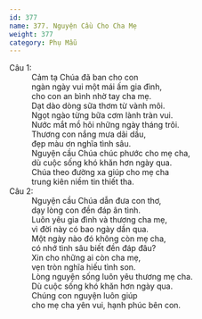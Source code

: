 ```yaml
---
id: 377
name: 377. Nguyện Cầu Cho Cha Mẹ
weight: 377
category: Phụ Mẫu
---
```

<dl><dt>Câu 1:</dt><dd data-verse="1"> Cảm tạ Chúa đã ban cho con <br/>ngàn ngày vui một mái ấm gia đình, <br/>cho con an bình nhờ tay cha mẹ. <br/>Dạt dào dòng sữa thơm từ vành môi. <br/>Ngọt ngào từng bữa cơm lành tràn vui. <br/>Nước mắt mồ hôi những ngày tháng trôi. <br/>Thương con nắng mưa dãi dầu, <br/>đẹp màu ơn nghĩa tình sâu. <br/>Nguyện cầu Chúa chúc phước cho mẹ cha, <br/>dù cuộc sống khó khăn hơn ngày qua. <br/>Chúa theo đường xa giúp cho mẹ cha <br/>trung kiên niềm tin thiết tha. </dd><dt>Câu 2:</dt><dd data-verse="2">Nguyện cầu Chúa dẫn đưa con thơ, <br/>dạy lòng con đền đáp ân tình. <br/>Luôn yêu gia đình và thương cha mẹ, <br/>vì đời này có bao ngày dần qua. <br/>Một ngày nào đó không còn mẹ cha, <br/>có nhớ tình sâu biết đền đáp đâu? <br/>Xin cho những ai còn cha mẹ, <br/>vẹn tròn nghĩa hiếu tình son. <br/>Lòng nguyện sống luôn yêu thương mẹ cha. <br/>Dù cuộc sống khó khăn hơn ngày qua. <br/>Chúng con nguyện luôn giúp <br/>cho mẹ cha yên vui, hạnh phúc bên con. </dd></dl>
